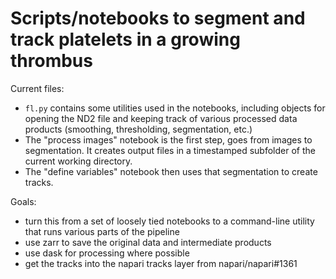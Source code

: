 # Scripts/notebooks to segment and track platelets in a growing thrombus

Current files:

- `fl.py` contains some utilities used in the notebooks, including objects for
  opening the ND2 file and keeping track of various processed data products
  (smoothing, thresholding, segmentation, etc.)
- The "process images" notebook is the first step, goes from images to
  segmentation. It creates output files in a timestamped subfolder of the
  current working directory.
- The "define variables" notebook then uses that segmentation to create tracks.

Goals:

- turn this from a set of loosely tied notebooks to a command-line utility that
  runs various parts of the pipeline
- use zarr to save the original data and intermediate products
- use dask for processing where possible
- get the tracks into the napari tracks layer from napari/napari#1361
